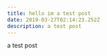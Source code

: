 ```yaml
---
title: hello im a test post
date: 2019-03-27T02:14:23.252Z
description: a test post
---
```

a test post
